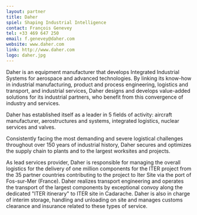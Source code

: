 ```yaml
---
layout: partner
title: Daher
spiel: Shaping Industrial Intelligence
contact: François Genevey
tel: +33 469 647 250
email: f.genevey@daher.com
website: www.daher.com
link: http://www.daher.com
logo: daher.jpg
---
```


Daher is an equipment manufacturer that develops Integrated Industrial Systems for aerospace and advanced technologies. By linking its know-how in industrial manufacturing, product and process engineering, logistics and transport, and industrial services, Daher designs and develops value-added solutions for its industrial partners, who benefit from this convergence of industry and services.
	
Daher has established itself as a leader in 5 fields of activity: aircraft manufacturer, aerostructures and systems, integrated logistics, nuclear services and valves.

Consistently facing the most demanding and severe logistical challenges throughout over 150 years of industrial history, Daher secures and optimizes the supply chain to plants and to the largest worksites and projects.

As lead services provider, Daher is responsible for managing the overall logistics for the delivery of one million components for the ITER project from the 35 partner countries contributing to the project to Iter  Site  via the port of Fos-sur-Mer (France). Daher realizes transport engineering and operates the transport of the largest components by exceptional convoy along the dedicated "ITER itinerary" to ITER site in Cadarache. Daher is also in charge of interim storage, handling and unloading on site and manages customs clearance and insurance related to these types of service.